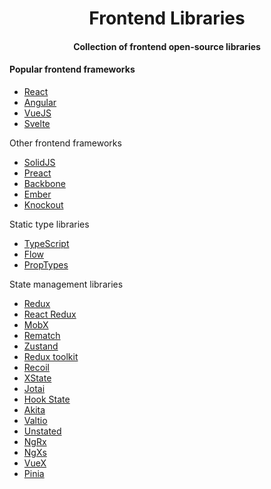 <div align="center">
  <h1>Frontend Libraries</h1>
  <h4>Collection of frontend open-source libraries</h4>
</div>

#### Popular frontend frameworks

- [React](https://github.com/facebook/react)
- [Angular](https://github.com/angular/angular)
- [VueJS](https://github.com/vuejs/vue)
- [Svelte](https://github.com/sveltejs/svelte)

Other frontend frameworks

- [SolidJS](https://github.com/solidjs/solid)
- [Preact](https://github.com/preactjs/preact)
- [Backbone](https://github.com/jashkenas/backbone)
- [Ember](https://github.com/emberjs/ember.js)
- [Knockout](https://github.com/knockout/knockout)

Static type libraries

- [TypeScript](https://github.com/microsoft/TypeScript)
- [Flow](https://github.com/flowjs/flow.js/)
- [PropTypes](https://github.com/facebook/prop-types)

State management libraries

- [Redux](https://github.com/reduxjs/redux)
- [React Redux](https://github.com/reduxjs/react-redux)
- [MobX](https://github.com/mobxjs/mobx)
- [Rematch](https://github.com/rematch/rematch)
- [Zustand](https://github.com/pmndrs/zustand)
- [Redux toolkit](https://github.com/reduxjs/redux-toolkit)
- [Recoil](https://github.com/facebookexperimental/Recoil)
- [XState](https://github.com/statelyai/xstate)
- [Jotai](https://github.com/pmndrs/jotai)
- [Hook State](https://github.com/avkonst/hookstate)
- [Akita](https://github.com/datorama/akita)
- [Valtio](https://github.com/pmndrs/valtio)
- [Unstated](https://github.com/jamiebuilds/unstated)
- [NgRx](https://github.com/ngrx/platform)
- [NgXs](https://github.com/ngxs/store)
- [VueX](https://github.com/vuejs/vuex)
- [Pinia](https://github.com/vuejs/pinia)
